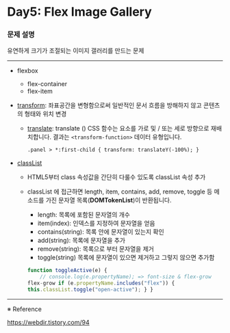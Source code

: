 # Day5: Flex Image Gallery

### 문제 설명

유연하게 크기가 조절되는 이미지 갤러리를 만드는 문제

---

- flexbox

  - flex-container
  - flex-item

- [transform](https://developer.mozilla.org/ko/docs/Web/CSS/CSS_Transforms/Using_CSS_transforms): 좌표공간을 변형함으로써 일반적인 문서 흐름을 방해하지 않고 콘텐츠의 형태와 위치 변경

  - [translate](https://developer.mozilla.org/en-US/docs/Web/CSS/transform-function/translate): translate () CSS 함수는 요소를 가로 및 / 또는 세로 방향으로 재배치합니다. 결과는 `<transform-function>` 데이터 유형입니다.

    ```html
    .panel > *:first-child { transform: translateY(-100%); }
    ```

- [classList](https://developer.mozilla.org/ko/docs/Web/API/Element/classList)

  - HTML5부터 class 속성값을 간단히 다룰수 있도록 classList 속성 추가
  - classList 에 접근하면 length, item, contains, add, remove, toggle 등 메소드를 가진 문자열 목록(**DOMTokenList**)이 반환됩니다.

    - length: 목록에 포함된 문자열의 개수
    - item(index): 인덱스를 지정하여 문자열을 얻음
    - contains(string): 목록 안에 문자열이 있는지 확인
    - add(string): 목록에 문자열을 추가
    - remove(string): 목록으로 부터 문자열을 제거
    - toggle(string) 목록에 문자열이 있으면 제거하고 그렇지 않으면 추가함

    ```javascript
    function toggleActive(e) {
        // console.log(e.propertyName); => font-size & flex-grow
    flex-grow if (e.propertyName.includes("flex")) {
    this.classList.toggle("open-active"); } }
    ```

---

※ Reference

https://webdir.tistory.com/94
